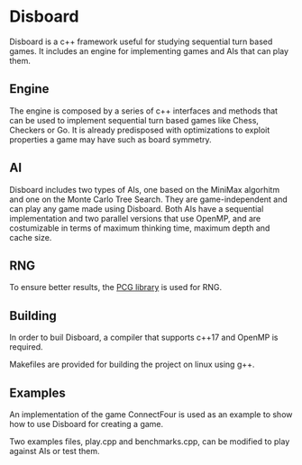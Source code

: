 # Disboard

Disboard is a c++ framework useful for studying sequential turn based games.
It includes an engine for implementing games and AIs that can play them.

## Engine
The engine is composed by a series of c++ interfaces and methods that can be used to implement sequential turn based games like Chess, Checkers or Go.
It is already predisposed with optimizations to exploit properties a game may have such as board symmetry.

## AI

Disboard includes two types of AIs, one based on the MiniMax algorhitm and one on the Monte Carlo Tree Search. They are game-independent and can play any game made using Disboard.
Both AIs have a sequential implementation and two parallel versions that use OpenMP, and are costumizable in terms of maximum thinking time, maximum depth and cache size.

## RNG

To ensure better results, the [PCG library](https://github.com/imneme/pcg-cpp) is used for RNG.

## Building

In order to buil Disboard, a compiler that supports c++17 and OpenMP is required.

Makefiles are provided for building the project on linux using g++.


## Examples

An implementation of the game ConnectFour is used as an example to show how to use Disboard for creating a game.

Two examples files, play.cpp and benchmarks.cpp, can be modified to play against AIs or test them.